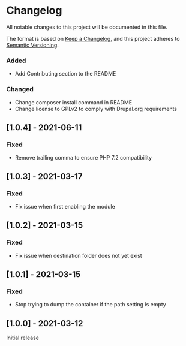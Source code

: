 # Changelog
All notable changes to this project will be documented in this file.

The format is based on [Keep a Changelog](https://keepachangelog.com/en/1.0.0/),
and this project adheres to [Semantic Versioning](https://semver.org/spec/v2.0.0.html).

### Added
- Add Contributing section to the README

### Changed
- Change composer install command in README
- Change license to GPLv2 to comply with Drupal.org requirements

## [1.0.4] - 2021-06-11
### Fixed
- Remove trailing comma to ensure PHP 7.2 compatibility

## [1.0.3] - 2021-03-17
### Fixed
- Fix issue when first enabling the module

## [1.0.2] - 2021-03-15
### Fixed
- Fix issue when destination folder does not yet exist

## [1.0.1] - 2021-03-15
### Fixed
- Stop trying to dump the container if the path setting is empty

## [1.0.0] - 2021-03-12
Initial release
